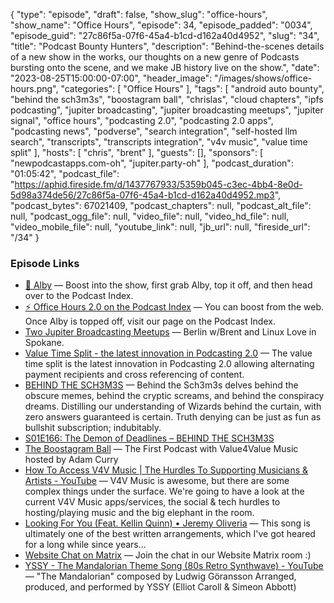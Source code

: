 {
  "type": "episode",
  "draft": false,
  "show_slug": "office-hours",
  "show_name": "Office Hours",
  "episode": 34,
  "episode_padded": "0034",
  "episode_guid": "27c86f5a-07f6-45a4-b1cd-d162a40d4952",
  "slug": "34",
  "title": "Podcast Bounty Hunters",
  "description": "Behind-the-scenes details of a new show in the works, our thoughts on a new genre of Podcasts bursting onto the scene, and we make JB history live on the show.",
  "date": "2023-08-25T15:00:00-07:00",
  "header_image": "/images/shows/office-hours.png",
  "categories": [
    "Office Hours"
  ],
  "tags": [
    "android auto bounty",
    "behind the sch3m3s",
    "boostagram ball",
    "chrislas",
    "cloud chapters",
    "ipfs podcasting",
    "jupiter broadcasting",
    "jupiter broadcasting meetups",
    "jupiter signal",
    "office hours",
    "podcasting 2.0",
    "podcasting 2.0 apps",
    "podcasting news",
    "podverse",
    "search integration",
    "self-hosted llm search",
    "transcripts",
    "transcripts integration",
    "v4v music",
    "value time split"
  ],
  "hosts": [
    "chris",
    "brent"
  ],
  "guests": [],
  "sponsors": [
    "newpodcastapps.com-oh",
    "jupiter.party-oh"
  ],
  "podcast_duration": "01:05:42",
  "podcast_file": "https://aphid.fireside.fm/d/1437767933/5359b045-c3ec-4bb4-8e0d-5d98a374de56/27c86f5a-07f6-45a4-b1cd-d162a40d4952.mp3",
  "podcast_bytes": 67021409,
  "podcast_chapters": null,
  "podcast_alt_file": null,
  "podcast_ogg_file": null,
  "video_file": null,
  "video_hd_file": null,
  "video_mobile_file": null,
  "youtube_link": null,
  "jb_url": null,
  "fireside_url": "/34"
}


### Episode Links

  * [🎉 Alby](https://getalby.com/ "🎉 Alby") — Boost into the show, first grab Alby, top it off, and then head over to the Podcast Index.
  * [⚡️ Office Hours 2.0 on the Podcast Index](https://podcastindex.org/podcast/5341434 "⚡️ Office Hours 2.0 on the Podcast Index") — You can boost from the web. Once Alby is topped off, visit our page on the Podcast Index.
  * [Two Jupiter Broadcasting Meetups](https://www.meetup.com/jupiterbroadcasting/ "Two Jupiter Broadcasting Meetups") — Berlin w/Brent and Linux Love in Spokane. 
  * [Value Time Split - the latest innovation in Podcasting 2.0](https://blog.getalby.com/value-time-split-the-latest-innovation-in-podcasting-2-0/ "Value Time Split - the latest innovation in Podcasting 2.0") — The value time split is the latest innovation in Podcasting 2.0 allowing alternating payment recipients and cross referencing of content.
  * [BEHIND THE SCH3M3S](https://behindthesch3m3s.com/ "BEHIND THE SCH3M3S") — Behind the Sch3m3s delves behind the obscure memes, behind the cryptic screams, and behind the conspiracy dreams. Distilling our understanding of Wizards behind the curtain, with zero answers guaranteed is certain. Truth denying can be just as fun as bullshit subscription; indubitably.
  * [S01E166: The Demon of Deadlines – BEHIND THE SCH3M3S](https://behindthesch3m3s.com/2023/08/22/s01e166-the-demon-of-deadlines/ "S01E166: The Demon of Deadlines – BEHIND THE SCH3M3S")
  * [The Boostagram Ball](https://www.boostagramball.com/ "The Boostagram Ball") — The First Podcast with Value4Value Music hosted by Adam Curry 
  * [How To Access V4V Music | The Hurdles To Supporting Musicians & Artists - YouTube](https://www.youtube.com/watch?v=nZyb9mq4ECU "How To Access V4V Music | The Hurdles To Supporting Musicians & Artists - YouTube") — V4V Music is awesome, but there are some complex things under the surface. We're going to have a look at the current V4V Music apps/services, the social & tech hurdles to hosting/playing music and the big elephant in the room.
  * [Looking For You (Feat. Kellin Quinn) • Jeremy Oliveria](https://www.wavlake.com/track/ba1796d0-5c80-4ccf-9c75-24c87c6dbad4 "Looking For You \(Feat. Kellin Quinn\) • Jeremy Oliveria") — This song is ultimately one of the best written arrangements, which I've got heared for a long while since years... 
  * [Website Chat on Matrix](https://bit.ly/jbwebchat "Website Chat on Matrix") — Join the chat in our Website Matrix room :)
  * [YSSY - The Mandalorian Theme Song (80s Retro Synthwave) - YouTube](https://www.youtube.com/watch?v=7zDkniNTeZg "YSSY - The Mandalorian Theme Song \(80s Retro Synthwave\) - YouTube") — "The Mandalorian" composed by Ludwig Göransson Arranged, produced, and performed by YSSY (Elliot Caroll & Simeon Abbott)


